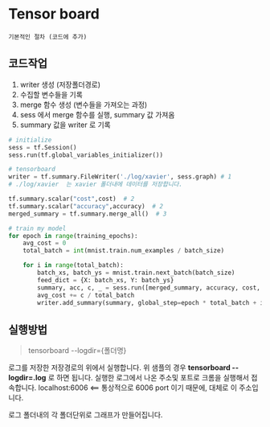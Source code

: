 # Tensor board

    기본적인 절차 (코드에 추가)

## 코드작업

1. writer 생성 (저장폴더경로)
2. 수집할 변수들을 기록
3. merge 함수 생성 (변수들을 가져오는 과정)
4. sess 에서 merge 함수를 실행, summary 값 가져옴
5. summary 값을 writer 로 기록

```py
# initialize
sess = tf.Session()
sess.run(tf.global_variables_initializer())

# tensorboard
writer = tf.summary.FileWriter('./log/xavier', sess.graph) # 1
# ./log/xavier  는 xavier 폴더내에 데이터를 저장합니다.

tf.summary.scalar("cost",cost)  # 2
tf.summary.scalar("accuracy",accuracy)  # 2
merged_summary = tf.summary.merge_all()  # 3

# train my model
for epoch in range(training_epochs):
    avg_cost = 0
    total_batch = int(mnist.train.num_examples / batch_size)

    for i in range(total_batch):
        batch_xs, batch_ys = mnist.train.next_batch(batch_size)
        feed_dict = {X: batch_xs, Y: batch_ys}
        summary, acc, c, _ = sess.run([merged_summary, accuracy, cost,  optimizer], feed_dict=feed_dict)  # 4
        avg_cost += c / total_batch
        writer.add_summary(summary, global_step=epoch * total_batch + i)  # 5

```

## 실행방법

>tensorboard --logdir={폴더명}

로그를 저장한 저장경로의 위에서 실행합니다. 위 샘플의 경우 **tensorboard --logdir=.log** 로 하면 됩니다.
실행한 로그에서 나온 주소및 포트로 크롬을 실행해서 접속합니다.
localhost:6006 <== 통상적으로 6006 port 이기 때문에, 대체로 이 주소입니다. 

로그 폴더내의 각 폴더단위로 그래프가 만들어집니다.


